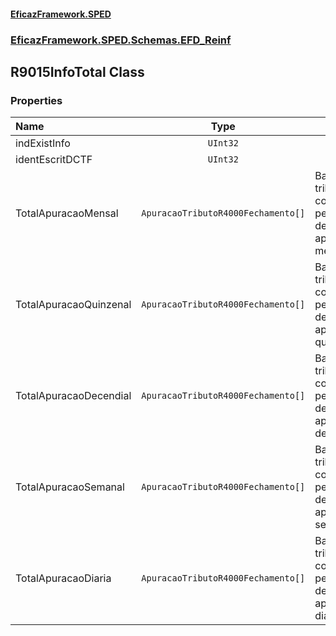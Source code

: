 #### [EficazFramework.SPED](EficazFrameworkSPED.md 'EficazFramework SPED')
### [EficazFramework.SPED.Schemas.EFD_Reinf](EficazFramework.SPED.Schemas.EFD_Reinf.md 'EficazFramework.SPED.Schemas.EFD_Reinf')

## R9015InfoTotal Class
### Properties

| Name | Type | |
| :--- | :---: | :--- |
| indExistInfo | `UInt32` |  |
| identEscritDCTF | `UInt32` |  |
| TotalApuracaoMensal | `ApuracaoTributoR4000Fechamento[]` | Bases e tributos com periodo de apuracao mensal |
| TotalApuracaoQuinzenal | `ApuracaoTributoR4000Fechamento[]` | Bases e tributos com periodo de apuracao quinzenal |
| TotalApuracaoDecendial | `ApuracaoTributoR4000Fechamento[]` | Bases e tributos com periodo de apuracao decendial |
| TotalApuracaoSemanal | `ApuracaoTributoR4000Fechamento[]` | Bases e tributos com periodo de apuracao semanal |
| TotalApuracaoDiaria | `ApuracaoTributoR4000Fechamento[]` | Bases e tributos com periodo de apuracao diária |
